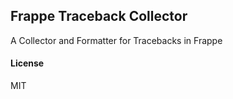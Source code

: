 ## Frappe Traceback Collector

A Collector and Formatter for Tracebacks in Frappe

#### License

MIT